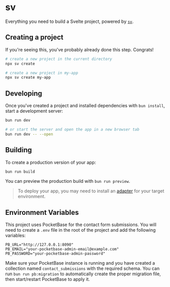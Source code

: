# sv

Everything you need to build a Svelte project, powered by [`sv`](https://github.com/sveltejs/cli).

## Creating a project

If you're seeing this, you've probably already done this step. Congrats!

```bash
# create a new project in the current directory
npx sv create

# create a new project in my-app
npx sv create my-app
```

## Developing

Once you've created a project and installed dependencies with `bun install`, start a development server:

```bash
bun run dev

# or start the server and open the app in a new browser tab
bun run dev -- --open
```

## Building

To create a production version of your app:

```bash
bun run build
```

You can preview the production build with `bun run preview`.

> To deploy your app, you may need to install an [adapter](https://kit.svelte.dev/docs/adapters) for your target environment.

## Environment Variables

This project uses PocketBase for the contact form submissions. You will need to create a `.env` file in the root of the project and add the following variables:

```
PB_URL="http://127.0.0.1:8090"
PB_EMAIL="your-pocketbase-admin-email@example.com"
PB_PASSWORD="your-pocketbase-admin-password"
```

Make sure your PocketBase instance is running and you have created a collection named `contact_submissions` with the required schema. You can run `bun run pb:migration` to automatically create the proper migration file, then start/restart PocketBase to apply it.
